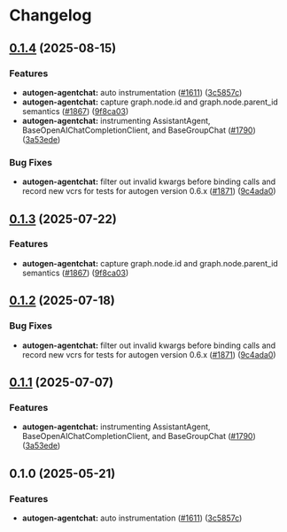 # Changelog

## [0.1.4](https://github.com/BenMcH/openinference/compare/python-openinference-instrumentation-autogen-agentchat-v0.1.3...python-openinference-instrumentation-autogen-agentchat-v0.1.4) (2025-08-15)


### Features

* **autogen-agentchat:** auto instrumentation ([#1611](https://github.com/BenMcH/openinference/issues/1611)) ([3c5857c](https://github.com/BenMcH/openinference/commit/3c5857c2864c3b367888683d1fd470ec631c389f))
* **autogen-agentchat:** capture graph.node.id and graph.node.parent_id semantics ([#1867](https://github.com/BenMcH/openinference/issues/1867)) ([9f8ca03](https://github.com/BenMcH/openinference/commit/9f8ca0373856e94305e531ef1e325525b5958ff9))
* **autogen-agentchat:** instrumenting AssistantAgent, BaseOpenAIChatCompletionClient, and BaseGroupChat ([#1790](https://github.com/BenMcH/openinference/issues/1790)) ([3a53ede](https://github.com/BenMcH/openinference/commit/3a53ede8716e1a2d862ec653740b93881ebb1106))


### Bug Fixes

* **autogen-agentchat:** filter out invalid kwargs before binding calls and record new vcrs for tests for autogen version 0.6.x ([#1871](https://github.com/BenMcH/openinference/issues/1871)) ([9c4ada0](https://github.com/BenMcH/openinference/commit/9c4ada0847be85fff074ef493ad2f138f80369d2))

## [0.1.3](https://github.com/Arize-ai/openinference/compare/python-openinference-instrumentation-autogen-agentchat-v0.1.2...python-openinference-instrumentation-autogen-agentchat-v0.1.3) (2025-07-22)


### Features

* **autogen-agentchat:** capture graph.node.id and graph.node.parent_id semantics ([#1867](https://github.com/Arize-ai/openinference/issues/1867)) ([9f8ca03](https://github.com/Arize-ai/openinference/commit/9f8ca0373856e94305e531ef1e325525b5958ff9))

## [0.1.2](https://github.com/Arize-ai/openinference/compare/python-openinference-instrumentation-autogen-agentchat-v0.1.1...python-openinference-instrumentation-autogen-agentchat-v0.1.2) (2025-07-18)


### Bug Fixes

* **autogen-agentchat:** filter out invalid kwargs before binding calls and record new vcrs for tests for autogen version 0.6.x ([#1871](https://github.com/Arize-ai/openinference/issues/1871)) ([9c4ada0](https://github.com/Arize-ai/openinference/commit/9c4ada0847be85fff074ef493ad2f138f80369d2))

## [0.1.1](https://github.com/Arize-ai/openinference/compare/python-openinference-instrumentation-autogen-agentchat-v0.1.0...python-openinference-instrumentation-autogen-agentchat-v0.1.1) (2025-07-07)


### Features

* **autogen-agentchat:** instrumenting AssistantAgent, BaseOpenAIChatCompletionClient, and BaseGroupChat ([#1790](https://github.com/Arize-ai/openinference/issues/1790)) ([3a53ede](https://github.com/Arize-ai/openinference/commit/3a53ede8716e1a2d862ec653740b93881ebb1106))

## 0.1.0 (2025-05-21)


### Features

* **autogen-agentchat:** auto instrumentation ([#1611](https://github.com/Arize-ai/openinference/issues/1611)) ([3c5857c](https://github.com/Arize-ai/openinference/commit/3c5857c2864c3b367888683d1fd470ec631c389f))
